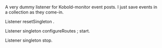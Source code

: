 A very dummy listener for Kobold-monitor event posts.
I just save events in a collection as they come-in.

Listener resetSingleton .

Listener singleton 
   configureRoutes ;
   start.


Listener singleton stop.